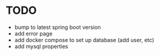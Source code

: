 # TODO

* bump to latest spring boot version
* add error page
* add docker compose to set up database (add user, etc)
* add mysql properties